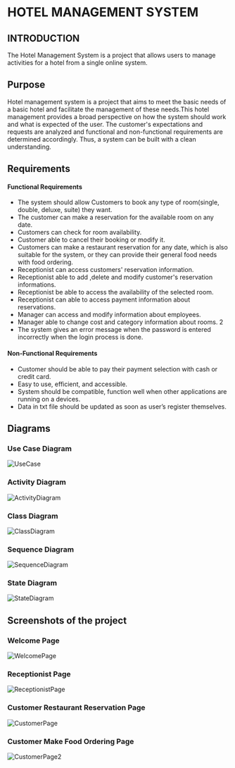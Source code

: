 
# HOTEL MANAGEMENT SYSTEM


## INTRODUCTION
The Hotel Management System is a project that allows users to manage activities for
a hotel from a single online system.

## Purpose
Hotel management system is a project that aims to meet the basic needs of a basic
hotel and facilitate the management of these needs.This hotel management provides a broad
perspective on how the system should work and what is expected of the user. The customer's
expectations and requests are analyzed and functional and non-functional requirements are
determined accordingly. Thus, a system can be built with a clean understanding.

## Requirements

#### Functional Requirements
- The system should allow Customers to book any type of room(single, double, deluxe,
suite) they want.
- The customer can make a reservation for the available room on any date.
- Customers can check for room availability.
- Customer able to cancel their booking or modify it.
- Customers can make a restaurant reservation for any date, which is also suitable for the
system, or they can provide their general food needs with food ordering.
- Receptionist can access customers' reservation information.
- Receptionist able to add ,delete and modify customer's reservation informations.
- Receptionist be able to access the availability of the selected room.
- Receptionist can able to access payment information about reservations.
- Manager can access and modify information about employees.
- Manager able to change cost and category information about rooms.
2
- The system gives an error message when the password is entered incorrectly when the
login process is done.

#### Non-Functional Requirements

- Customer should be able to pay their payment selection with cash or credit card.
- Easy to use, efficient, and accessible.
- System should be compatible, function well when other applications are running on a
devices.
- Data in txt file should be updated as soon as user’s register themselves.

## Diagrams

### Use Case Diagram

![UseCase](https://github.com/simaygocen/Hotel-Management-System/blob/main/Hotel_Management_System/Screenshots/UseCase.png?raw=true)

### Activity Diagram 

![ActivityDiagram](https://github.com/simaygocen/Hotel-Management-System/blob/main/Hotel_Management_System/Screenshots/ActivityDiagram.png?raw=true)

### Class Diagram 

![ClassDiagram](https://github.com/simaygocen/Hotel-Management-System/blob/main/Hotel_Management_System/Screenshots/ClassDiagram.png?raw=true)

### Sequence Diagram 

![SequenceDiagram](https://github.com/simaygocen/Hotel-Management-System/blob/main/Hotel_Management_System/Screenshots/SequenceDiagram.png?raw=true)

### State Diagram 

![StateDiagram](https://github.com/simaygocen/Hotel-Management-System/blob/main/Hotel_Management_System/Screenshots/StateDiagram.png?raw=true)

## Screenshots of the project

### Welcome Page 

![WelcomePage](https://github.com/simaygocen/Hotel-Management-System/blob/main/Hotel_Management_System/Screenshots/image_1.png?raw=true)

### Receptionist Page 

![ReceptionistPage](https://github.com/simaygocen/Hotel-Management-System/blob/main/Hotel_Management_System/Screenshots/image_2.png?raw=true)

### Customer Restaurant Reservation Page 

![CustomerPage](https://github.com/simaygocen/Hotel-Management-System/blob/main/Hotel_Management_System/Screenshots/image_3.png?raw=true)

### Customer Make Food Ordering Page 

![CustomerPage2](https://github.com/simaygocen/Hotel-Management-System/blob/main/Hotel_Management_System/Screenshots/image_4.png?raw=true)





